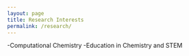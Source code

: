 ```yaml
---
layout: page
title: Research Interests
permalink: /research/
---
```




-Computational Chemistry
-Education in Chemistry and STEM
